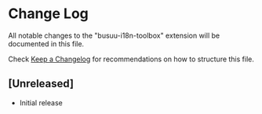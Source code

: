 # Change Log

All notable changes to the "busuu-i18n-toolbox" extension will be documented in this file.

Check [Keep a Changelog](http://keepachangelog.com/) for recommendations on how to structure this file.

## [Unreleased]

- Initial release